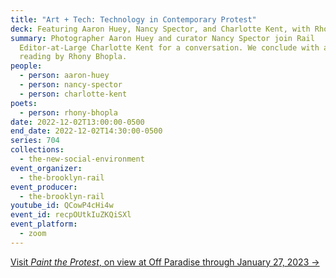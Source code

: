 ```yaml
---
title: "Art + Tech: Technology in Contemporary Protest"
deck: Featuring Aaron Huey, Nancy Spector, and Charlotte Kent, with Rhony Bhopla
summary: Photographer Aaron Huey and curator Nancy Spector join Rail
  Editor-at-Large Charlotte Kent for a conversation. We conclude with a poetry
  reading by Rhony Bhopla.
people:
  - person: aaron-huey
  - person: nancy-spector
  - person: charlotte-kent
poets:
  - person: rhony-bhopla
date: 2022-12-02T13:00:00-0500
end_date: 2022-12-02T14:30:00-0500
series: 704
collections:
  - the-new-social-environment
event_organizer:
  - the-brooklyn-rail
event_producer:
  - the-brooklyn-rail
youtube_id: QCowP4cHi4w
event_id: recpOUtkIuZKQiSXl
event_platform:
  - zoom
---
```

[V﻿isit *Paint the Protest*, on view at Off Paradise through January 27, 2023 →](https://offparadise.com/exhibitions/paint-the-protest/works-10/)